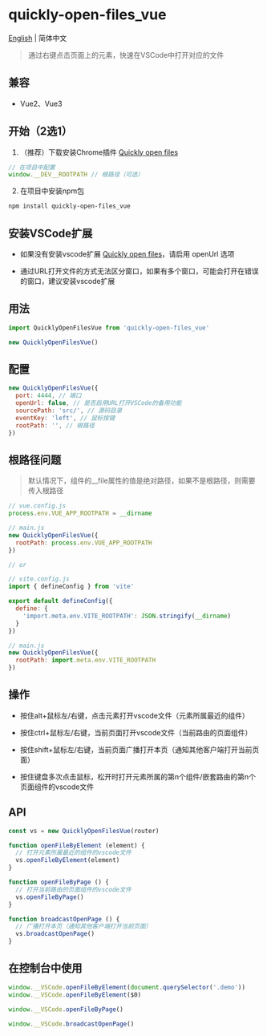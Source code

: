 # quickly-open-files_vue

[English](./README.md) | 简体中文

> 通过右键点击页面上的元素，快速在VSCode中打开对应的文件

## 兼容

- Vue2、Vue3

## 开始（2选1）

1. （推荐）下载安装Chrome插件 [Quickly open files](https://github.com/jian-qin/quickly-open-files_vue/releases)

```javascript
// 在项目中配置
window.__DEV__ROOTPATH // 根路径（可选）
```

2. 在项目中安装npm包

```bash
npm install quickly-open-files_vue
```

## 安装VSCode扩展

- 如果没有安装vscode扩展 [Quickly open files](https://marketplace.visualstudio.com/items?itemName=jian-qin.quickly-open-files)，请启用 openUrl 选项

- 通过URL打开文件的方式无法区分窗口，如果有多个窗口，可能会打开在错误的窗口，建议安装vscode扩展

## 用法

```javascript
import QuicklyOpenFilesVue from 'quickly-open-files_vue'

new QuicklyOpenFilesVue()
```

## 配置

```javascript
new QuicklyOpenFilesVue({
  port: 4444, // 端口
  openUrl: false, // 是否启用URL打开VSCode的备用功能
  sourcePath: 'src/', // 源码目录
  eventKey: 'left', // 鼠标按键
  rootPath: '', // 根路径
})
```

## 根路径问题

> 默认情况下，组件的__file属性的值是绝对路径，如果不是根路径，则需要传入根路径

```javascript
// vue.config.js
process.env.VUE_APP_ROOTPATH = __dirname

// main.js
new QuicklyOpenFilesVue({
  rootPath: process.env.VUE_APP_ROOTPATH
})

// or

// vite.config.js
import { defineConfig } from 'vite'

export default defineConfig({
  define: {
    'import.meta.env.VITE_ROOTPATH': JSON.stringify(__dirname)
  }
})

// main.js
new QuicklyOpenFilesVue({
  rootPath: import.meta.env.VITE_ROOTPATH
})
```

## 操作

- 按住alt+鼠标左/右键，点击元素打开vscode文件（元素所属最近的组件）

- 按住ctrl+鼠标左/右键，当前页面打开vscode文件（当前路由的页面组件）

- 按住shift+鼠标左/右键，当前页面广播打开本页（通知其他客户端打开当前页面）

- 按住键盘多次点击鼠标，松开时打开元素所属的第n个组件/嵌套路由的第n个页面组件的vscode文件

## API

```javascript
const vs = new QuicklyOpenFilesVue(router)

function openFileByElement (element) {
  // 打开元素所属最近的组件的vscode文件
  vs.openFileByElement(element)
}

function openFileByPage () {
  // 打开当前路由的页面组件的vscode文件
  vs.openFileByPage()
}

function broadcastOpenPage () {
  // 广播打开本页（通知其他客户端打开当前页面）
  vs.broadcastOpenPage()
}
```

## 在控制台中使用

```javascript
window.__VSCode.openFileByElement(document.querySelector('.demo'))
window.__VSCode.openFileByElement($0)

window.__VSCode.openFileByPage()

window.__VSCode.broadcastOpenPage()
```